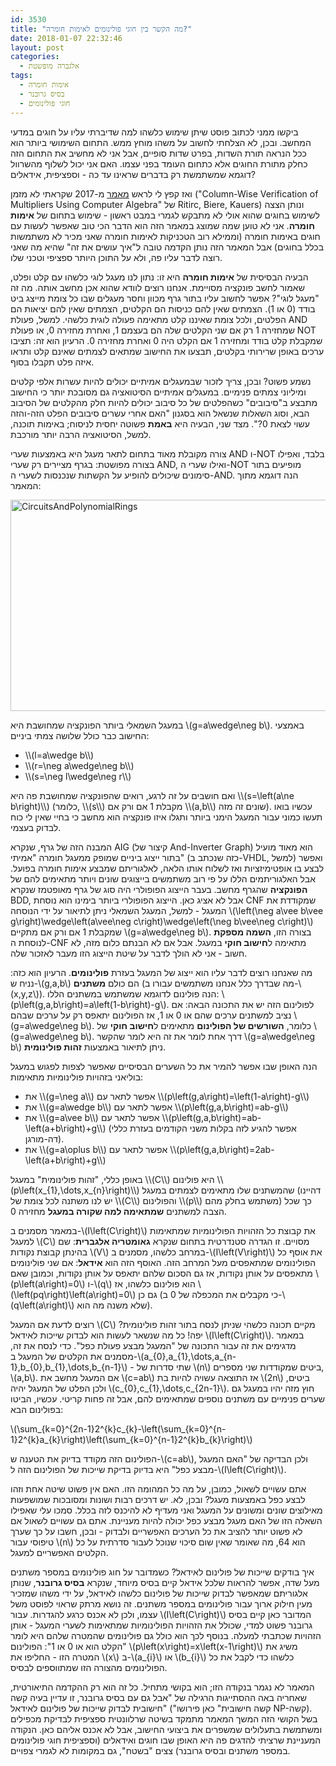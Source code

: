 ```yaml
---
id: 3530
title: "מה הקשר בין חוגי פולינומים לאימות חומרה?"
date: 2018-01-07 22:32:46
layout: post
categories: 
  - אלגברה מופשטת
tags: 
  - אימות חומרה
  - בסיס גרובנר
  - חוגי פולינומים
---
```

ביקשו ממני לכתוב פוסט שיתן שימוש כלשהו למה שדיברתי עליו על חוגים במדעי המחשב. ובכן, לא הצלחתי לחשוב על משהו מוחץ ממש. התחום השימושי ביותר הוא ככל הנראה תורת השדות, בפרט שדות סופיים, אבל אני לא מחשיב את התחום הזה כחלק מתורת החוגים אלא כתחום העומד בפני עצמו. האם אני יכול לשלוף מהשרוול דוגמא שמשתמשת רק בדברים שראינו עד כה - וספציפית, אידאלים?

ואז קפץ לי לראש <a href="http://www.cs.utexas.edu/users/hunt/FMCAD/FMCAD17/preprints/s1p3.pdf">מאמר</a> מ-2017 שקראתי לא מזמן ("Column-Wise Verification of Multipliers Using Computer Algebra" של Ritirc, Biere, Kauers) ונותן הצצה לשימוש בחוגים שהוא אולי לא מתבקש לגמרי במבט ראשון - שימוש בתחום של <strong>אימות חומרה</strong>. אני לא טוען שמה שמוצג במאמר הזה הוא הדבר הכי טוב שאפשר לעשות עם חוגים באימות חומרה (וממילא רוב הטכניקות לאימות חומרה שאני מכיר לא משתמשות בכלל בחוגים) אבל המאמר הזה נותן הקדמה טובה ל"איך עושים את זה" שהיא מה שאני רוצה לדבר עליו פה, ולא על התוכן היותר ספציפי וטכני שלו.

הבעיה הבסיסית של <strong>אימות חומרה</strong> היא זו: נתון לנו מעגל לוגי כלשהו עם קלט ופלט, שאמור לחשב פונקציה מסויימת. אנחנו רוצים לוודא שהוא אכן מחשב אותה. מה זה "מעגל לוגי"? אפשר לחשוב עליו בתור גרף מכוון וחסר מעגלים שבו כל צומת מייצג ביט בודד (0 או 1). הצמתים שאין להם כניסות הם הקלטים, הצמתים שאין להם יציאות הם הפלטים, ולכל צומת שאיננו קלט מתאימה פעולה לוגית כלשהי. למשל, פעולת AND שמחזירה 1 רק אם שני הקלטים שלה הם בעצמם 1, ואחרת מחזירה 0, או פעולת NOT שמקבלת קלט בודד ומחזירה 1 אם הקלט היה 0 ואחרת מחזירה 0. הרעיון הוא זה: תציבו ערכים באופן שרירותי בקלטים, תבצעו את החישוב שמתאים לצמתים שאינם קלט ותראו איזה פלט תקבלו בסוף.

נשמע פשוט? ובכן, צריך לזכור שבמעגלים אמיתיים יכולים להיות עשרות אלפי קלטים ומיליוני צמתים פנימיים. במעגלים אמיתיים הסיטואציה גם מסובכת יותר כי החישוב מתבצע ב"סיבובים" כשהפלטים של כל סיבוב יכולים להיות חלק מהקלטים של הסיבוב הבא, וסוג השאלות שנשאל הוא בסגנון "האם אחרי עשרים סיבובים הפלט הזה-והזה עשוי לצאת 0?". מצד שני, הבעיה היא <strong>באמת</strong> פשוטה יחסית לניסוח; באימות תוכנה, למשל, הסיטואציה הרבה יותר מורכבת.

צורה מקובלת מאוד בתחום לתאר מעגל היא באמצעות שערי AND ו-NOT בלבד, ואפילו בצורה מפושטת: בגרף מציירים רק שערי AND, ואילו שערי ה-NOT מופיעים בתור סימונים שיכולים להופיע על הקשתות שנכנסות לשערי ה-AND. הנה דוגמא מתוך המאמר:

<a href="http://www.gadial.net/wp-content/uploads/2018/01/CircuitsAndPolynomialRings.png" rel="attachment wp-att-3531"><img class="aligncenter size-full wp-image-3531" src="http://www.gadial.net/wp-content/uploads/2018/01/CircuitsAndPolynomialRings.png" alt="CircuitsAndPolynomialRings" width="571" height="338" /></a>

במעגל השמאלי ביותר הפונקציה שמחושבת היא \\(g=a\wedge\neg b\\). באמצעי החישוב כבר כולל שלושה צמתי ביניים:
<ul>
	<li>\\(l=a\wedge b\\)</li>
	<li>\\(r=\neg a\wedge\neg b\\)</li>
	<li>\\(s=\neg l\wedge\neg r\\)</li>
</ul>
ואם חושבים על זה לרגע, רואים שהפונקציה שמחושבת פה היא \\(s=\left(a\ne b\right)\\) (כלומר, \\(s\\) מקבלת 1 אם ורק אם \\(a,b\\) שונים זה מזה). עכשיו בואו תעשו כמוני עבור המעגל הימני ביותר ותגלו איזו פונקציה הוא מחשב כי בחיי שאין לי כוח לבדוק בעצמי.

המבנה הזה של גרף, שנקרא AIG (קיצור של And-Inverter Graph) הוא מאוד מועיל בתור ייצוג ביניים שמופק ממעגל חומרה "אמיתי" (כזה שנכתב ב-VHDL, למשל) ואפשר לבצע בו אופטימיזציות ואז לשלוח אותו הלאה, לאלגוריתם שמבצע אימות חומרה בפועל. אבל האלגוריתמים הללו על פי רוב משתמשים בייצוגים שונים ויותר מתאימים להם של <strong>הפונקציה</strong> שהגרף מחשב. בעבר הייצוג הפופולרי היה סוג של גרף מאופטמז שנקרא BDD, אבל לא אציג כאן. הייצוג הפופולרי ביותר בימינו הוא נוסחת CNF שמקודדת את המעגל - למשל, המעגל השמאלי ניתן לתיאור על ידי הנוסחה \\(\left(\neg a\vee b\vee g\right)\wedge\left(a\vee\neg c\right)\wedge\left(\neg b\vee\neg c\right)\\) שמקבלת 1 אם ורק אם מתקיים \\(g=a\wedge\neg b\\). בצורה הזו, <strong>השמה מספקת</strong> לנוסחת ה-CNF מתאימה ל<strong>חישוב חוקי</strong> במעגל. אבל אם לא הבנתם כלום מזה, לא חשוב - אני לא הולך לדבר על שיטת הייצוג הזו מעבר לאזכור שלה.

מה שאנחנו רוצים לדבר עליו הוא ייצוג של המעגל בעזרת <strong>פולינומים</strong>. הרעיון הוא כזה: נניח ש-\\(g,a,b\\) הם כולם <strong>משתנים</strong> (מה שבדרך כלל אנחנו משתמשים עבורו ב-\\(x,y,z\\)). הנה פולינום לדוגמא שמשתמש במשתנים הללו: \\(p\left(g,a,b\right)=a\left(1-b\right)-g\\). לפולינום הזה יש את התכונה הבאה: אם נציב למשתנים ערכים שהם או 0 או 1, אז הפולינום יתאפס רק על ערכים שבהם \\(g=a\wedge\neg b\\). כלומר, <strong>השורשים של הפולינום</strong> מתאימים ל<strong>חישוב חוקי</strong> של \\(g=a\wedge\neg b\\). דרך אחת לומר את זה היא לומר שהקשר \\(g=a\wedge\neg b\\) ניתן לתיאור באמצעות <strong>זהות פולינומית</strong>.

הנה האופן שבו אפשר להמיר את כל השערים הבסיסיים שאפשר לצפות לפגוש במעגל בוליאני בזהויות פולינומיות מתאימות:
<ul>
	<li>את \\(g=\neg a\\) אפשר לתאר עם \\(p\left(g,a\right)=\left(1-a\right)-g\\)</li>
	<li>את \\(g=a\wedge b\\) אפשר לתאר עם \\(p\left(g,a,b\right)=ab-g\\)</li>
	<li>את \\(g=a\vee b\\) אפשר לתאר עם \\(p\left(g,a,b\right)=ab-\left(a+b\right)+g\\) (אפשר להגיע לזה בקלות משני הקודמים בעזרת כללי דה-מורגן).</li>
	<li>את \\(g=a\oplus b\\) אפשר לתאר עם \\(p\left(g,a,b\right)=2ab-\left(a+b\right)+g\\)</li>
</ul>
באופן כללי, "זהות פולינומית" במעגל \\(C\\) היא פולינום \\(p\left(x_{1},\dots,x_{n}\right)\\) שהמשתנים שלו מתאימים לצמתים במעגל (דהיינו יש לנו משתנה לכל צומת של \\(C\\) והפולינום \\(p\\) משתמש בחלק מהם) כך שכל הצבה למשתנים <strong>שמתאימה למה שקורה במעגל</strong> מחזירה 0.

במאמר מסמנים ב-\\(I\left(C\right)\\) את קבוצת כל הזהויות הפולינומיות שמתאימות למעגל \\(C\\) מסויים. זו הגדרה סטנדרטית בתחום שנקרא <strong>גאומטריה אלגברית</strong>: שם בהינתן קבוצת נקודות \\(V\\) במרחב כלשהו, מסמנים ב-\\(I\left(V\right)\\) את אוסף כל הפולינומים שמתאפסים מעל המרחב הזה. האוסף הזה הוא <strong>אידאל</strong>: אם שני פולינומים מתאפסים על אותן נקודות, אז גם הסכום שלהם יתאפס על אותן נקודות, וכמובן שאם \\(p\left(a\right)=0\\) ו-\\(q\\) הוא פולינום כלשהו, אז \\(\left(pq\right)\left(a\right)=0\\) גם כן (כי מקבלים את המכפלה של 0 ב-\\(q\left(a\right)\\) שלא משנה מה הוא).

רוצים לדעת אם המעגל \\(C\\) מקיים תכונה כלשהי שניתן לנסח בתור זהות פולינומית? יפה! כל מה שנשאר לעשות הוא לבדוק שייכות לאידאל \\(I\left(C\right)\\). במאמר מדגימים את זה עבור התכונה של "המעגל מבצע פעולת כפל". כדי לנסח את זה, מסמנים את הקלטים של המעגל ב-\\(a_{0},a_{1},\dots,a_{n-1},b_{0},b_{1},\dots,b_{n-1}\\) - שתי סדרות של \\(n\\) ביטים שמקודדות שני מספרים, \\(a,b\\). אם המעגל מחשב את \\(c=ab\\) אז התוצאה עשויה להיות בת \\(2n\\) ביטים, ולכן הפלט של המעגל יהיה \\(c_{0},c_{1},\dots,c_{2n-1}\\). חוץ מזה יהיו במעגל גם שערים פנימיים עם משתנים נוספים שמתאימים להם, אבל זה פחות קריטי. עכשיו, הביטו בפולינום הבא:

\\(\sum_{k=0}^{2n-1}2^{k}c_{k}-\left(\sum_{k=0}^{n-1}2^{k}a_{k}\right)\left(\sum_{k=0}^{n-1}2^{k}b_{k}\right)\\)

הפולינום הזה מקודד בדיוק את הטענה ש-\\(c=ab\\), ולכן הבדיקה של "האם המעגל מבצע כפל" היא בדיוק בדיקת שייכות של הפולינום הזה ל-\\(I\left(C\right)\\).

אתם עשויים לשאול, כמובן, על מה כל המהומה הזו. האם אין פשוט שיטה אחת וזהו לבצע כפל באמצעות מעגל? ובכן, לא. יש דרכים רבות ושונות ומסובכות שמושפעות מאילוצים שונים ומשונים על המעגל ואני מעדיף לא להיכנס לזה בכלל. סמכו עלי שאפילו השאלה הזו של האם מעגל מבצע כפל יכולה להיות מעניינת. אתם גם עשויים לשאול אם לא פשוט יותר להציב את כל הערכים האפשריים ולבדוק - ובכן, חשבו על כך שערך טיפוסי עבור \\(n\\) הוא 64, מה שאומר שאין שום סיכוי שנוכל לעבור סדרתית על כל הקלטים האפשריים למעגל.

איך בודקים שייכות של פולינום לאידאל? כשמדובר על חוג פולינומים במספר משתנים מעל שדה, אפשר להראות שלכל אידאל קיים בסיס מיוחד, שנקרא <strong>בסיס גרובנר</strong>, שנותן אלגוריתם שמאפשר לבדוק שייכות של פולינום כלשהו לאידאל, על ידי משהו שמזכיר מעין חילוק ארוך עבור פולינומים במספר משתנים. זה נושא מרתק שראוי לפוסט משל עצמו, ולכן לא אכנס כרגע להגדרות. עבור \\(I\left(C\right)\\) המדובר כאן קיים בסיס גרובנר פשוט למדי, שכולל את הזהויות הפולינומיות שמתאימות לשערי המעגל - אותן הזהויות שכתבתי למעלה. בנוסף לכך הוא כולל גם פולינומים שהמטרה שלהם היא לומר "הקלט הוא או 0 או 1": הפולינום \\(p\left(x\right)=x\left(x-1\right)\\) משיג את המטרה הזו - החליפו את \\(x\\) ב-\\(a_{i}\\) או \\(b_{i}\\) כלשהו כדי לקבל את כל הפולינומים מהצורה הזו שמתווספים לבסיס.

המאמר לא נגמר בנקודה הזו; הוא בקושי מתחיל. כל זה הוא רק ההקדמה התיאורטית, שאחריה באה ההסתייגות הרגילה של "אבל גם עם בסיס גרובנר, זו עדיין בעיה קשה חישובית לבדוק שייכות של פולינום לאידאל" ("קשה חישובית" כאן פירושו NP-קשה). בשל הקושי הזה המשך המאמר מתמקד בשיטה שרלוונטית ספציפית לבדיקת מכפילים ומשתמשת בתעלולים שמשפרים את ביצועי החישוב, אבל לא אכנס אליהם כאן. הנקודה המעניינת שרציתי להדגים פה היא האופן שבו חוגים ואידאלים (וספציפית חוגי פולינומים במספר משתנים ובסיס גרובנר) צצים "בשטח", גם במקומות לא לגמרי צפויים.
